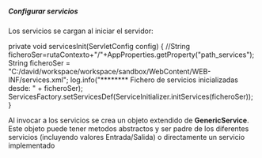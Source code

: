 <h5>Configurar servicios</h5>
Los servicios se cargan al iniciar el servidor:

private void servicesInit(ServletConfig config) {
	//String ficheroSer=rutaContexto+"/"+AppProperties.getProperty("path_services");
	String ficheroSer = "C:/david/workspace/workspace/sandbox/WebContent/WEB-INF/services.xml";
	log.info("******** Fichero de servicios inicializadas desde: " + ficheroSer);
	ServicesFactory.setServicesDef(ServiceInitializer.initServices(ficheroSer));
}

  
Al invocar a los servicios se crea un objeto extendido de <b>GenericService</b>. Este objeto puede tener metodos abstractos
y ser padre de los diferentes servicios (incluyendo valores Entrada/Salida) o directamente un servicio implementado
